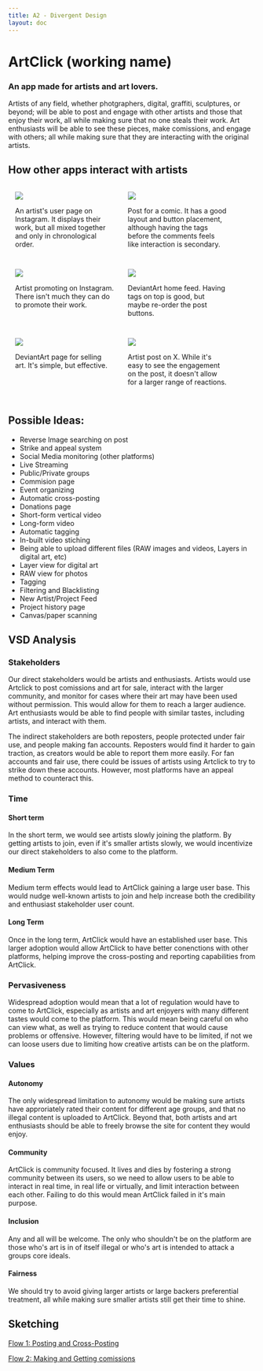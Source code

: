 ```yaml
---
title: A2 - Divergent Design
layout: doc
---
```


# ArtClick (working name)

### An app made for artists and art lovers.
Artists of any field, whether photgraphers, digital, graffiti, sculptures, or beyond; will be able to post and engage with other artists and those that enjoy their work, all while making sure that no one steals their work. Art enthusiasts will be able to see these pieces, make comissions, and engage with others; all while making sure that they are interacting with the original artists.

## How other apps interact with artists
<div style="display: flex; flex-direction:row; width:100%; flex-wrap:wrap;">
<div style="width:40%; object-fit:contain; margin:1em; text-align:left">
    <img src="../img/a2/IG-artist-home.png"></img>
    <p>An artist's user page on Instagram. It displays their work, but all mixed together and only in chronological order.</p>
</div>
<div style="width: 40%; object-fit:contain; margin:1em; text-align:left">
    <img src="../img/a2/IG-artist-post.png"></img>
    <p>Post for a comic. It has a good layout and button placement, although having the tags before the comments feels like interaction is secondary.</p>
</div>
<div style="width: 40%; object-fit:contain; margin:1em; text-align:left">
    <img src="../img/a2/IG-artist-promotion.png"></img>
    <p>Artist promoting on Instagram. There isn't much they can do to promote their work.</p>
</div>
<div style="width: 40%; object-fit:contain; margin:1em; text-align:left">
    <img src="../img/a2/DA-feed.png"></img>
    <p>DeviantArt home feed. Having tags on top is good, but maybe re-order the post buttons.</p>
</div>
<div style="width: 40%; object-fit:contain; margin:1em; text-align:left">
    <img src="../img/a2/DA-sell.png"></img>
    <p>DeviantArt page for selling art. It's simple, but effective.</p>
</div>
<div style="width: 40%; object-fit:contain; margin:1em; text-align:left">
    <img src="../img/a2/X-artist-post.png"></img>
    <p>Artist post on X. While it's easy to see the engagement on the post, it doesn't allow for a larger range of reactions.</p>
</div>
</div>

## Possible Ideas:
- Reverse Image searching on post
- Strike and appeal system
- Social Media monitoring (other platforms)
- Live Streaming
- Public/Private groups
- Commision page
- Event organizing
- Automatic cross-posting
- Donations page
- Short-form vertical video
- Long-form video
- Automatic tagging
- In-built video stiching
- Being able to upload different files (RAW images and videos, Layers in digital art, etc)
- Layer view for digital art
- RAW view for photos
- Tagging
- Filtering and Blacklisting
- New Artist/Project Feed
- Project history page
- Canvas/paper scanning

## VSD Analysis
### Stakeholders
Our direct stakeholders would be artists and enthusiasts. Artists would use Artclick to post comissions and art for sale, interact with the larger community, and monitor for cases where their art may have been used without permission. This would allow for them to reach a larger audience. Art enthusiasts would be able to find people with similar tastes, including artists, and interact with them.

The indirect stakeholders are both reposters, people protected under fair use, and people making fan accounts. Reposters would find it harder to gain traction, as creators would be able to report them more easily. For fan accounts and fair use, there could be issues of artists using Artclick to try to strike down these accounts. However, most platforms have an appeal method to counteract this.

### Time
#### Short term
In the short term, we would see artists slowly joining the platform. By getting artists to join, even if it's smaller artists slowly, we would incentivize our direct stakeholders to also come to the platform.

#### Medium Term
Medium term effects would lead to ArtClick gaining a large user base. This would nudge well-known artists to join and help increase both the credibility and enthusiast stakeholder user count.

#### Long Term
Once in the long term, ArtClick would have an established user base. This larger adoption would allow ArtClick to have better conenctions with other platforms, helping improve the cross-posting and reporting capabilities from ArtClick.

### Pervasiveness
Widespread adoption would mean that a lot of regulation would have to come to ArtClick, especially as artists and art enjoyers with many different tastes would come to the platform. This would mean being careful on who can view what, as well as trying to reduce content that would cause problems or offensive. However, filtering would have to be limited, if not we can loose users due to limiting how creative artists can be on the platform. 

### Values
#### Autonomy
The only widespread limitation to autonomy would be making sure artists have approriately rated their content for different age groups, and that no illegal content is uploaded to ArtClick. Beyond that, both artists and art enthusiasts should be able to freely browse the site for content they would enjoy.

#### Community
ArtClick is community focused. It lives and dies by fostering a strong community between its users, so we need to allow users to be able to interact in real time, in real life or virtually, and limit interaction between each other. Failing to do this would mean ArtClick failed in it's main purpose.

#### Inclusion
Any and all will be welcome. The only who shouldn't be on the platform are those who's art is in of itself illegal or who's art is intended to attack a groups core ideals.

#### Fairness
We should try to avoid giving larger artists or large backers preferential treatment, all while making sure smaller artists still get their time to shine.

## Sketching
<!-- Apologies for the aweful drawing skills -->
[Flow 1: Posting and Cross-Posting](../img/a2/flow-1.png)

[Flow 2: Making and Getting comissions](../img/a2/flow-2.png)